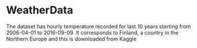 # WeatherData
The dataset has hourly temperature recorded for last 10 years starting from 2006-04-01 to 2016-09-09. It corresponds to Finland, a country in the Northern Europe and this is downloaded from Kaggle 
